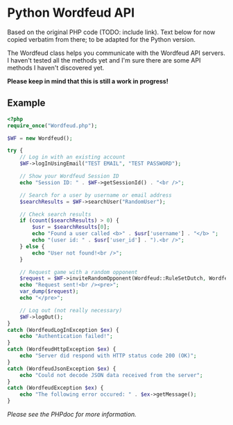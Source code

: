 Python Wordfeud API
================
Based on the original PHP code (TODO: include link).  Text below for now
copied verbatim from there; to be adapted for the Python version.

The Wordfeud class helps you communicate with the Wordfeud API servers. I haven't tested all the methods yet and I'm sure there are some API methods I haven't discovered yet.

**Please keep in mind that this is still a work in progress!**

Example
-------
```php
<?php
require_once("Wordfeud.php");

$WF = new Wordfeud();

try {
    // Log in with an existing account
    $WF->logInUsingEmail("TEST EMAIL", "TEST PASSWORD");

    // Show your Wordfeud Session ID
    echo "Session ID: " . $WF->getSessionId() . "<br />";

    // Search for a user by username or email address
    $searchResults = $WF->searchUser("RandomUser");

    // Check search results
    if (count($searchResults) > 0) {
        $usr = $searchResults[0];
        echo "Found a user called <b>" . $usr['username'] . "</b> ";
        echo "(user id: " . $usr['user_id'] . ").<br />";
    } else {
        echo "User not found!<br />";
    }

    // Request game with a random opponent
    $request = $WF->inviteRandomOpponent(Wordfeud::RuleSetDutch, Wordfeud::BoardRandom);
    echo "Request sent!<br /><pre>";
    var_dump($request);
    echo "</pre>";

    // Log out (not really necessary)
    $WF->logOut();
}
catch (WordfeudLogInException $ex) {
    echo "Authentication failed!";
}
catch (WordfeudHttpException $ex) {
    echo "Server did respond with HTTP status code 200 (OK)";
}
catch (WordfeudJsonException $ex) {
    echo "Could not decode JSON data received from the server";
}
catch (WordfeudException $ex) {
    echo "The following error occured: " . $ex->getMessage();
}
```

*Please see the PHPdoc for more information.*

